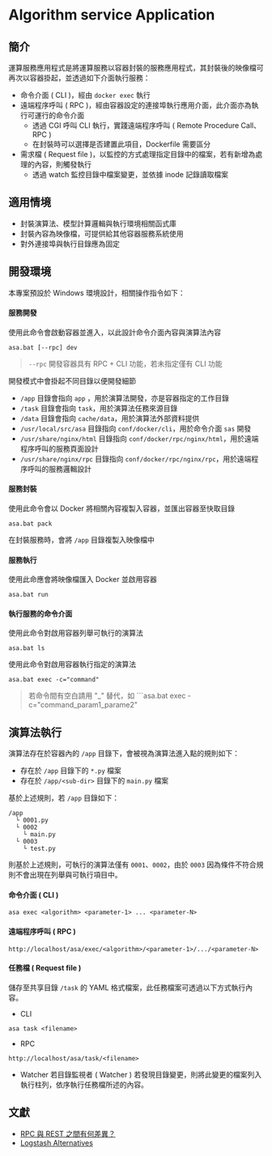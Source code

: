 # Algorithm service Application

## 簡介

運算服務應用程式是將運算服務以容器封裝的服務應用程式，其封裝後的映像檔可再次以容器掛起，並透過如下介面執行服務：

+ 命令介面 ( CLI )，經由 ```docker exec``` 執行
+ 遠端程序呼叫 ( RPC )，經由容器設定的連接埠執行應用介面，此介面亦為執行可運行的命令介面
    - 透過 CGI 呼叫 CLI 執行，實踐遠端程序呼叫 ( Remote Procedure Call、RPC )
    - 在封裝時可以選擇是否建置此項目，Dockerfile 需要區分
+ 需求檔 ( Request file )，以監控的方式處理指定目錄中的檔案，若有新增為處理的內容，則觸發執行
    - 透過 watch 監控目錄中檔案變更，並依據 inode 記錄讀取檔案

## 適用情境

+ 封裝演算法、模型計算邏輯與執行環境相關函式庫
+ 封裝內容為映像檔，可提供給其他容器服務系統使用
+ 對外連接埠與執行目錄應為固定

## 開發環境

本專案預設於 Windows 環境設計，相關操作指令如下：

#### 服務開發

使用此命令會啟動容器並進入，以此設計命令介面內容與演算法內容

```
asa.bat [--rpc] dev
```
> ```--rpc``` 開發容器具有 RPC + CLI 功能，若未指定僅有 CLI 功能

開發模式中會掛起不同目錄以便開發細節

+ ```/app``` 目錄會指向 ```app``` ，用於演算法開發，亦是容器指定的工作目錄
+ ```/task``` 目錄會指向 ```task```，用於演算法任務來源目錄
+ ```/data``` 目錄會指向 ```cache/data```，用於演算法外部資料提供
+ ```/usr/local/src/asa``` 目錄指向 ```conf/docker/cli```，用於命令介面 ```sas``` 開發
+ ```/usr/share/nginx/html``` 目錄指向 ```conf/docker/rpc/nginx/html```，用於遠端程序呼叫的服務頁面設計
+ ```/usr/share/nginx/rpc``` 目錄指向 ```conf/docker/rpc/nginx/rpc```，用於遠端程序呼叫的服務邏輯設計

#### 服務封裝

使用此命令會以 Docker 將相關內容複製入容器，並匯出容器至快取目錄

```
asa.bat pack
```

在封裝服務時，會將 ```/app``` 目錄複製入映像檔中

#### 服務執行

使用此命應會將映像檔匯入 Docker 並啟用容器

```
asa.bat run
```

#### 執行服務的命令介面

使用此命令對啟用容器列舉可執行的演算法

```
asa.bat ls
```

使用此命令對啟用容器執行指定的演算法

```
asa.bat exec -c="command"
```
> 若命令間有空白請用 "_" 替代，如 ```asa.bat exec -c="command_param1_parame2"

## 演算法執行

演算法存在於容器內的 ```/app``` 目錄下，會被視為演算法進入點的規則如下：

+ 存在於 ```/app``` 目錄下的 ```*.py``` 檔案
+ 存在於 ```/app/<sub-dir>``` 目錄下的 ```main.py``` 檔案

基於上述規則，若 ```/app``` 目錄如下：

```
/app
  └ 0001.py
  └ 0002
    └ main.py
  └ 0003
    └ test.py
```

則基於上述規則，可執行的演算法僅有 ```0001```、```0002```，由於 ```0003``` 因為條件不符合規則不會出現在列舉與可執行項目中。

#### 命令介面 ( CLI )

```
asa exec <algorithm> <parameter-1> ... <parameter-N>
```

#### 遠端程序呼叫 ( RPC )

```
http://localhost/asa/exec/<algorithm>/<parameter-1>/.../<parameter-N>
```

#### 任務檔 ( Request file )

儲存至共享目錄 ```/task``` 的 YAML 格式檔案，此任務檔案可透過以下方式執行內容。

+ CLI
```
asa task <filename>
```

+ RPC
```
http://localhost/asa/task/<filename>
```

+ Watcher
若目錄監視者 ( Watcher ) 若發現目錄變更，則將此變更的檔案列入執行柱列，依序執行任務檔所述的內容。

## 文獻

+ [RPC 與 REST 之間有何差異？](https://aws.amazon.com/tw/compare/the-difference-between-rpc-and-rest/)
+ [Logstash Alternatives](https://alternativeto.net/software/logstash/)
